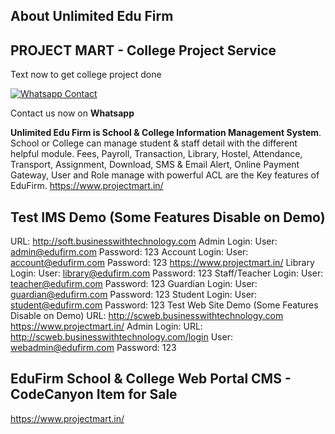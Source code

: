 ## About Unlimited Edu Firm

## PROJECT MART - College Project Service

Text now to get college project done

[![Whatsapp Contact](https://www.projectmart.in/_next/static/media/Logo.99b856f5.svg)](https://api.whatsapp.com/send?phone=917676409450&text=Hello)

Contact us now on **Whatsapp**

**Unlimited Edu Firm is School & College Information Management System**. School or College can manage student & staff detail with the different helpful module.
Fees, Payroll, Transaction, Library, Hostel, Attendance, Transport, Assignment, Download, SMS & Email Alert, Online Payment Gateway, User and Role manage with powerful ACL are the Key features of EduFirm.
https://www.projectmart.in/

## Test IMS Demo (Some Features Disable on Demo)

URL: http://soft.businesswithtechnology.com
Admin Login:
User: admin@edufirm.com
Password: 123
Account Login:
User: account@edufirm.com
Password: 123
https://www.projectmart.in/
Library Login:
User: library@edufirm.com
Password: 123
Staff/Teacher Login:
User: teacher@edufirm.com
Password: 123
Guardian Login:
User: guardian@edufirm.com
Password: 123
Student Login:
User: student@edufirm.com
Password: 123
Test Web Site Demo (Some Features Disable on Demo)
URL: http://scweb.businesswithtechnology.com
https://www.projectmart.in/
Admin Login:
URL: http://scweb.businesswithtechnology.com/login
User: webadmin@edufirm.com
Password: 123

## EduFirm School & College Web Portal CMS - CodeCanyon Item for Sale

https://www.projectmart.in/
